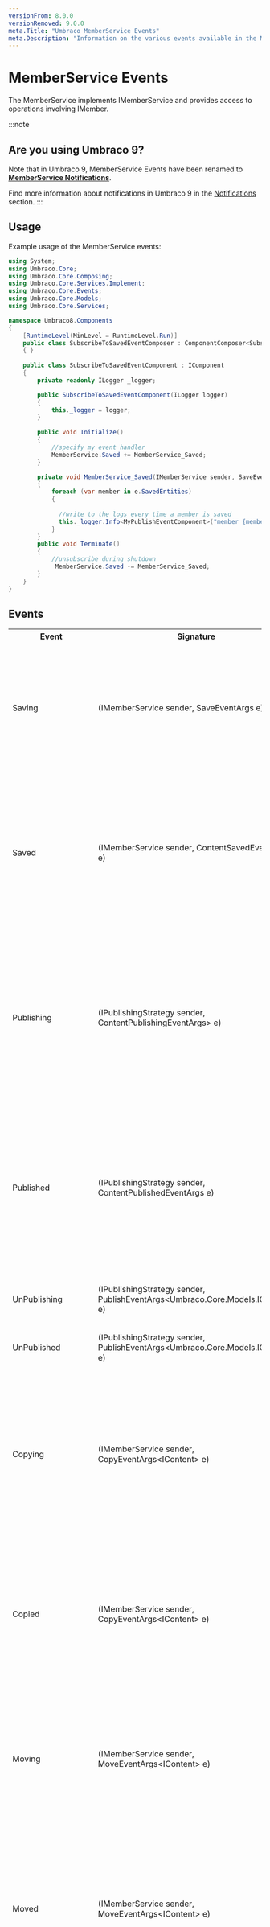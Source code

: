 ```yaml
---
versionFrom: 8.0.0
versionRemoved: 9.0.0
meta.Title: "Umbraco MemberService Events"
meta.Description: "Information on the various events available in the MemberService"
---
```


# MemberService Events

The MemberService implements IMemberService and provides access to operations involving IMember.

:::note

## Are you using Umbraco 9?

Note that in Umbraco 9, MemberService Events have been renamed to [**MemberService Notifications**](../../Notifications/MemberService-Notifications).

Find more information about notifications in Umbraco 9 in the [Notifications](../../Notifications) section.
:::

## Usage

Example usage of the MemberService events:

```csharp
using System;
using Umbraco.Core;
using Umbraco.Core.Composing;
using Umbraco.Core.Services.Implement;
using Umbraco.Core.Events;
using Umbraco.Core.Models;
using Umbraco.Core.Services;

namespace Umbraco8.Components
{
    [RuntimeLevel(MinLevel = RuntimeLevel.Run)]
    public class SubscribeToSavedEventComposer : ComponentComposer<SubscribeToSavedEventComponent>
    { }
    
    public class SubscribeToSavedEventComponent : IComponent
    {
        private readonly ILogger _logger;

        public SubscribeToSavedEventComponent(ILogger logger)
        {
            this._logger = logger;
        }
       
        public void Initialize()
        {
            //specify my event handler
            MemberService.Saved += MemberService_Saved;
        }

        private void MemberService_Saved(IMemberService sender, SaveEventArgs<IMember> e)
        {
            foreach (var member in e.SavedEntities)
            {
                
              //write to the logs every time a member is saved
              this._logger.Info<MyPublishEventComponent>("member {member} has been saved and event fired!", member.Name);
            }
        }
        public void Terminate()
        {
            //unsubscribe during shutdown
             MemberService.Saved -= MemberService_Saved;
        }
    }
}
```

## Events

<table>
    <tr>
        <th>Event</th>
        <th>Signature</th>
        <th>Description</th>
    </tr>
    <tr>
        <td>Saving</td>
        <td>(IMemberService sender, SaveEventArgs<IMember> e)</td>
        <td>
        Raised when MemberService.Saving is called in the API.<br />
        NOTE: It can be skipped completely if the parameter "raiseEvents" is set to false during the Save method call (true by default).<br />
        "sender" will be the current IMemberService object.<br />
        "e" will provide:<br/>
            <ol>
                <li>SavedEntities: Gets the collection of IMember objects being saved.</li>
            </ol>
        </td>
    </tr>
    <tr>
        <td>Saved</td>
        <td>(IMemberService sender, ContentSavedEventArgs e)</td>
        <td>
        Raised when MemberService.Save is called in the API and after data has been persisted.<br />
        NOTE: It can be skipped completely if the parameter "raiseEvents" is set to false during the Save method call (true by default). <br />
        "sender" will be the current IMemberService object.<br />
        "e" will provide:<br/>
        <em>NOTE: <a href="determining-new-entity">See here on how to determine if the entity is brand new</a></em>
            <ol>
                <li>SavedEntities: Gets the saved collection of IContent objects.</li>
            </ol>
        </td>
    </tr>
    <tr>
        <td>Publishing</td>
        <td>(IPublishingStrategy sender, ContentPublishingEventArgs> e)</td>
        <td>
        Raised when MemberService.Publishing is called in the API.<br />
        NOTE: It can be skipped completely if the parameter "raiseEvents" is set to false during the Publish method call (true by default).<br />
        "sender" will be the current IPublishingStrategy object.<br />
        "e" will provide:<br/>
        <em>NOTE: If the entity is brand new then HasIdentity will equal false.</em>
            <ol>
                <li>PublishedEntities: Gets the collection of IContent objects being published.</li>
            </ol>
        </td>
    </tr>
    <tr>
        <td>Published</td>
        <td>(IPublishingStrategy sender, ContentPublishedEventArgs e)</td>
        <td>
        Raised when MemberService.Publish is called in the API and after data has been published.<br />
        NOTE: It can be skipped completely if the parameter "raiseEvents" is set to false during the Publish method call (true by default). <br />
        "sender" will be the current IPublishingStrategy object.<br />
        "e" will provide:<br/>
        <em>NOTE: <a href="determining-new-entity">See here on how to determine if the entity is brand new</a></em>
            <ol>
                <li>PublishedEntities: Gets the published collection of IContent objects.</li>
            </ol>
        </td>
    </tr>
    <tr>
        <td>UnPublishing</td>
        <td>(IPublishingStrategy sender, PublishEventArgs&lt;Umbraco.Core.Models.IContent&gt; e)</td>
        <td>
        Raised when MemberService.UnPublishing is called in the API.<br />
        "sender" will be the current IPublishingStrategy object.<br />
        </td>
    </tr>
    <tr>
        <td>UnPublished</td>
        <td>(IPublishingStrategy sender, PublishEventArgs&lt;Umbraco.Core.Models.IContent&gt; e)</td>
        <td>
        Raised when MemberService.UnPublish is called in the API and after data has been published.<br />
        </td>
    </tr>
    <tr>
        <td>Copying</td>
        <td>(IMemberService sender, CopyEventArgs&lt;IContent&gt; e)</td>
        <td>
        Raised when MemberService.Copy is called in the API.<br />
        The event is fired after a copy object has been created and had its parentId updated and its state has been set to unpublished. <br />
        "sender" will be the current IMemberService object.<br />
        "e" will provide:
            <ol>
                <li>Copy: Gets the IContent object being copied.</li>
                <li>Original: Gets the original IContent object.</li>
                <li>ParentId: Gets the Id of the parent of the IContent being copied.</li>
            </ol>
        </td>
    </tr>
    <tr>
        <td>Copied</td>
        <td>(IMemberService sender, CopyEventArgs&lt;IContent&gt; e)</td>
        <td>
        Raised when MemberService.Copy is called in the API.<br />
        The event is fired after the content object has been copied. <br />
        "sender" will be the current IMemberService object.<br />
        "e" will provide:
            <ol>
                <li>Copy: Gets the copied IContent object.</li>
                <li>Original: Gets the original IContent object.</li>
                <li>ParentId: Gets the Id of the parent of the IContent being copied.</li>
            </ol>
        </td>
    </tr>
    <tr>
        <td>Moving</td>
        <td>(IMemberService sender, MoveEventArgs&lt;IContent&gt; e)</td>
        <td>
        Raised when MemberService.Move is called in the API. <br />
        NOTE: If the target parent is the Recycle bin, this event is never fired. Try the Trashing event instead.<br />
        "sender" will be the current IMemberService object.<br />
        "e" will provide:
            <ol>
                <li>Entity: Gets the IContent object being moved.</li>
                <li>ParentId: Gets the Id of the parent of the IContent being moved.</li>
            </ol>
        </td>
    </tr>
    <tr>
        <td>Moved</td>
        <td>(IMemberService sender, MoveEventArgs&lt;IContent&gt; e)</td>
        <td>
        Raised when MemberService.Move is called in the API. <br />
        The event is fired after the content object has been moved.<br />
        NOTE: If the target parent is the Recycle bin, this event is never fired. Try the Trashed event instead.<br />
        "sender" will be the current IMemberService object.<br />
        "e" will provide:
            <ol>
                <li>Entity: Gets the moved IContent object.</li>
                <li>ParentId: Gets the Id of the parent of the IContent moved.</li>
            </ol>
        </td>
    </tr>
    <tr>
        <td>Trashing</td>
        <td>(IMemberService sender, MoveEventArgs&lt;IContent&gt; e)</td>
        <td>
        Raised when MemberService.MoveToRecycleBin is called in the API.<br />
        "sender" will be the current IMemberService object.<br />
        "e" will provide:
            <ol>
                <li>Entity: Gets the IContent object being trashed.</li>
                <li>ParentId: Gets the Id of the RecycleBin.</li>
            </ol>
        </td>
    </tr>
    <tr>
        <td>Trashed</td>
        <td>(IMemberService sender, MoveEventArgs&lt;IContent&gt; e)</td>
        <td>
        Raised when MemberService.MoveToRecycleBin is called in the API.<br/>
        "sender" will be the current IMemberService object.<br />
        "e" will provide:
            <ol>
                <li>Entity: Gets the trashed IContent object.</li>
                <li>ParentId: Gets the Id of the RecycleBin.</li>
            </ol>
        </td>
    </tr>
    <tr>
        <td>Deleting</td>
        <td>(IMemberService sender, DeleteEventArgs&lt;IContent&gt; e)</td>
        <td>
        Raised when MemberService.DeleteContentOfType, MemberService.Delete, MemberService.EmptyRecycleBin are called in the API.<br />
        "sender" will be the current IMemberService object.<br />
        "e" will provide:
            <ol>
                <li>DeletedEntities: Gets the collection of IContent objects being deleted.</li>
            </ol>
        </td>
    </tr>
    <tr>
        <td>Deleted</td>
        <td>(IMemberService sender, DeleteEventArgs&lt;IContent&gt; e)</td>
        <td>
        Raised when MemberService.Delete, MemberService.EmptyRecycleBin are called in the API.<br />
        "sender" will be the current IMemberService object.<br />
        "e" will provide:
            <ol>
                <li>DeletedEntities: Gets the collection of deleted IContent objects.</li>
            </ol>
        </td>
    </tr>
    <tr>
        <td>DeletingVersions</td>
        <td>(IMemberService sender, DeleteRevisionsEventArgs e)</td>
        <td>
        Raised when MemberService.DeleteVersion, MemberService.DeleteVersions are called in the API.<br />
        "sender" will be the current IMemberService object.<br />
        "e" will provide:
            <ol>
                <li>Id: Gets the id of the IContent object being deleted.</li>
                <li>DateToRetain: Gets the latest version date.</li>
                <li>SpecificVersionId: Gets the id of the IContent object version being deleted.</li>
                <li>IsDeletingSpecificRevision: Returns true if we are deleting a specific version.</li>
                <li>DeletePriorVersions: False by default.</li>
            </ol>
        </td>
    </tr>
    <tr>
        <td>DeletedVersions</td>
        <td>(IMemberService sender, DeleteRevisionsEventArgs e)</td>
        <td>
        Raised when MemberService.DeleteVersion, MemberService.DeleteVersions are called in the API.<br />
        "sender" will be the current IMemberService object.<br />
        "e" will provide:
            <ol>
                <li>Id: Gets the id of the deleted IContent object.</li>
                <li>DateToRetain: Gets the latest version date.</li>
                <li>SpecificVersionId: Gets the id of the deleted IContent version.</li>
                <li>IsDeletingSpecificRevision: Returns true if we are deleting a specific version.</li>
                <li>DeletePriorVersions: False by default.</li>
            </ol>
        </td>
    </tr>
    <tr>
        <td>RollingBack</td>
        <td>(IMemberService sender, RollbackEventArgs&lt;IContent&gt; e)</td>
        <td>
        Raised when MemberService.Rollback is called in the API.<br />
        "sender" will be the current IMemberService object.<br />
        "e" will provide:
            <ol>
                <li>Entity: Gets the IContent object being rolled back.</li>
            </ol>
        </td>
    </tr>
    <tr>
        <td>RolledBack</td>
        <td>(IMemberService sender, RollbackEventArgs&lt;IContent&gt; e)</td>
        <td>
        Raised when MemberService.Rollback is called in the API. <br />
        "sender" will be the current IMemberService object.<br />
        "e" will provide:
            <ol>
                <li>Entity: Gets the rolled back IContent object.</li>
            </ol>
        </td>
    </tr>
    <tr>
        <td>SendingToPublish</td>
        <td>(IMemberService sender, SendToPublishEventArgs&lt;IContent&gt; e)</td>
        <td>
        Raised when MemberService.SendToPublication is called in the API.<br />
        "sender" will be the current IMemberService object.<br />
        "e" will provide:
            <ol>
                <li>Entity: Gets the IContent object being sent to publish.</li>
            </ol>
        </td>
    </tr>
    <tr>
        <td>SentToPublish</td>
        <td>(IMemberService sender, SendToPublishEventArgs&lt;IContent&gt; e)</td>
        <td>
        Raised when MemberService.SendToPublication is called in the API. <br />
        "sender" will be the current IMemberService object.<br />
        "e" will provide:
            <ol>
                <li>Entity: Gets the sent IContent object to publish.</li>
            </ol>
        </td>
    </tr>
    <tr>
        <td>EmptyingRecycleBin</td>
        <td>(IMemberService sender, RecycleBinEventArgs e)</td>
        <td>
        Raised when MemberService.EmptyingRecycleBin is called in the API.<br />
        "sender" will be the current IMemberService object.<br />
        "e" will provide:
            <ol>
                <li>NodeObjectType: Gets the Id of the node object type of the items being deleted from the Recycle Bin.</li>
                <li>RecycleBinEmptiedSuccessfully: Boolean indicating whether the Recycle Bin was emptied successfully.</li>
                <li>IsContentRecycleBin: Boolean indicating whether this event was fired for the Content's Recycle Bin.</li>
                <li>IsMediaRecycleBin: Boolean indicating whether this event was fired for the Media's Recycle Bin.</li>
            </ol>
        </td>
    </tr>
    <tr>
        <td>EmptiedRecycleBin</td>
        <td>(IMemberService sender, RecycleBinEventArgs e)</td>
        <td>
        Raised when MemberService.EmptiedRecycleBin is called in the API. <br />
        "sender" will be the current IMemberService object.<br />
        "e" will provide:
            <ol>
                <li>NodeObjectType: Gets the Id of the node object type of the items deleted from the Recycle Bin.</li>
                <li>RecycleBinEmptiedSuccessfully: Boolean indicating whether the Recycle Bin was emptied successfully.</li>
                <li>IsContentRecycleBin: Boolean indicating whether this event was fired for the Content's Recycle Bin.</li>
                <li>IsMediaRecycleBin: Boolean indicating whether this event was fired for the Media's Recycle Bin.</li>
            </ol>
        </td>
    </tr>
    <tr>
        <td>SavedBlueprint</td>
        <td>(IMemberService sender, SaveEventArgs&lt;IContent&gt; e)</td>
        <td>
        Raised when MemberService.SavedBlueprint is called in the API.<br />
        "sender" will be the current IMemberService object.<br />
        "e" will provide:
            <ol>
                <li>Entity: Gets the saved blueprint IContent object.</li>
            </ol>
        </td>
    </tr>
    <tr>
        <td>DeletedBlueprint</td>
        <td>(IMemberService sender, DeleteEventArgs&lt;IContent&gt; e)</td>
        <td>
        Raised when MemberService.DeletedBlueprint is called in the API. <br />
        "sender" will be the current IMemberService object.<br />
        "e" will provide:
            <ol>
                <li>Entity: Gets the deleted blueprint IContent.</li>
            </ol>
        </td>
    </tr>
</table>

